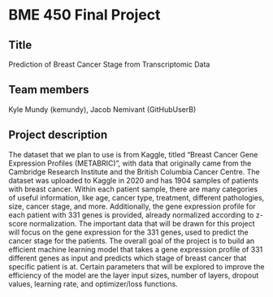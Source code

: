 # BME 450 Final Project
## Title
Prediction of Breast Cancer Stage from Transcriptomic Data

## Team members
Kyle Mundy (kemundy), Jacob Nemivant (GitHubUserB)

## Project description
The dataset that we plan to use is from Kaggle, titled “Breast Cancer Gene Expression Profiles (METABRIC)”, with data that originally came from the Cambridge Research Institute and the British Columbia Cancer Centre. The dataset was uploaded to Kaggle in 2020 and has 1904 samples of patients with breast cancer. Within each patient sample, there are many categories of useful information, like age, cancer type, treatment, different pathologies, size, cancer stage, and more. Additionally, the gene expression profile for each patient with 331 genes is provided, already normalized according to z-score normalization. The important data that will be drawn for this project will focus on the gene expression for the 331 genes, used to predict the cancer stage for the patients. The overall goal of the project is to build an efficient machine learning model that takes a gene expression profile of 331 different genes as input and predicts which stage of breast cancer that specific patient is at. Certain parameters that will be explored to improve the efficiency of the model are the layer input sizes, number of layers, dropout values, learning rate, and optimizer/loss functions. 
